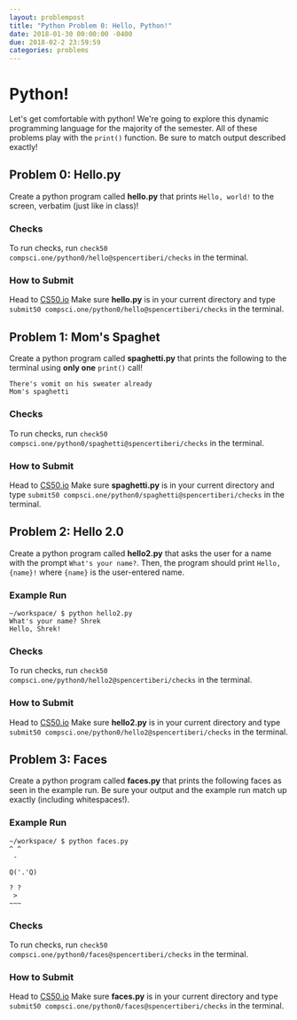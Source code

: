 ```yaml
---
layout: problempost
title: "Python Problem 0: Hello, Python!"
date: 2018-01-30 00:00:00 -0400
due: 2018-02-2 23:59:59
categories: problems
---
```


# Python!

Let's get comfortable with python! We're going to explore this dynamic programming language for the majority of the semester. All of these problems play with the `print()` function. Be sure to match output described exactly!

## Problem 0: Hello.py

Create a python program called **hello.py** that prints `Hello, world!` to the screen, verbatim (just like in class)!

### Checks

To run checks, run `check50 compsci.one/python0/hello@spencertiberi/checks` in the terminal.

### How to Submit

Head to [CS50.io](cs50.io) Make sure **hello.py** is in your current directory and type `submit50 compsci.one/python0/hello@spencertiberi/checks` in the terminal.

## Problem 1: Mom's Spaghet

Create a python program called **spaghetti.py** that prints the following to the terminal using **only one** `print()` call!

```
There's vomit on his sweater already
Mom's spaghetti
```

### Checks

To run checks, run `check50 compsci.one/python0/spaghetti@spencertiberi/checks` in the terminal.

### How to Submit

Head to [CS50.io](cs50.io) Make sure **spaghetti.py** is in your current directory and type `submit50 compsci.one/python0/spaghetti@spencertiberi/checks` in the terminal.

## Problem 2: Hello 2.0

Create a python program called **hello2.py** that asks the user for a name with the prompt `What's your name?`. Then, the program should print `Hello, {name}!` where `{name}` is the user-entered name.

### Example Run

```
~/workspace/ $ python hello2.py
What's your name? Shrek
Hello, Shrek!
```

### Checks

To run checks, run `check50 compsci.one/python0/hello2@spencertiberi/checks` in the terminal.

### How to Submit

Head to [CS50.io](cs50.io) Make sure **hello2.py** is in your current directory and type `submit50 compsci.one/python0/hello2@spencertiberi/checks` in the terminal.

## Problem 3: Faces

Create a python program called **faces.py** that prints the following faces as seen in the example run. Be sure your output and the example run match up exactly (including whitespaces!).

### Example Run

```
~/workspace/ $ python faces.py
^ ^
 -

Q('.'Q)

? ?
 >
~~~
```

### Checks

To run checks, run `check50 compsci.one/python0/faces@spencertiberi/checks` in the terminal.

### How to Submit

Head to [CS50.io](cs50.io) Make sure **faces.py** is in your current directory and type `submit50 compsci.one/python0/faces@spencertiberi/checks` in the terminal.
